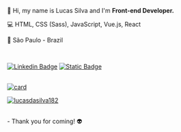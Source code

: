👋 Hi, my name is Lucas Silva and I'm **Front-end Developer.**
<br />

 
💻 HTML, CSS (Sass), JavaScript, Vue.js, React

🏡 São Paulo - Brazil

<br />

[![Linkedin Badge](https://img.shields.io/badge/-LinkedIn-blue?style=flat-square&logo=Linkedin&logoColor=white&link=https://www.linkedin.com/in/lucassilva182/)](https://www.linkedin.com/in/lucassilva182/)
[![Static Badge](https://img.shields.io/badge/My_Site-23a8f2)](https://www.lsilva.dev)
<br /><br />

[![card](https://github-readme-stats.vercel.app/api?username=lucasdasilva182&hide=prs,contribs&count_private=true&theme=dark&show_icons=true)](https://github.com/lucasdasilva182/)
<br />

[![lucasdasilva182](https://github-readme-stats.vercel.app/api/top-langs/?username=lucasdasilva182&hide=html&layout=compact&theme=dark)](https://github.com/lucasdasilva182/)

<br />
- Thank you for coming! 👽

